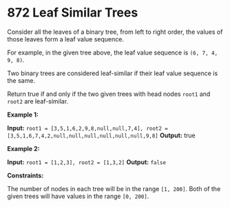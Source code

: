# 872 Leaf Similar Trees

Consider all the leaves of a binary tree, from left to right order, the values of those leaves form a leaf value sequence.

For example, in the given tree above, the leaf value sequence is `(6, 7, 4, 9, 8)`.

Two binary trees are considered leaf-similar if their leaf value sequence is the same.

Return true if and only if the two given trees with head nodes `root1` and `root2` are leaf-similar.

**Example 1:**

**Input:** `root1 = [3,5,1,6,2,9,8,null,null,7,4], root2 = [3,5,1,6,7,4,2,null,null,null,null,null,null,9,8]`
**Output:** true

**Example 2:**

**Input:** `root1 = [1,2,3], root2 = [1,3,2]`
**Output:** `false`

**Constraints:**

The number of nodes in each tree will be in the range `[1, 200]`.
Both of the given trees will have values in the range `[0, 200]`.
